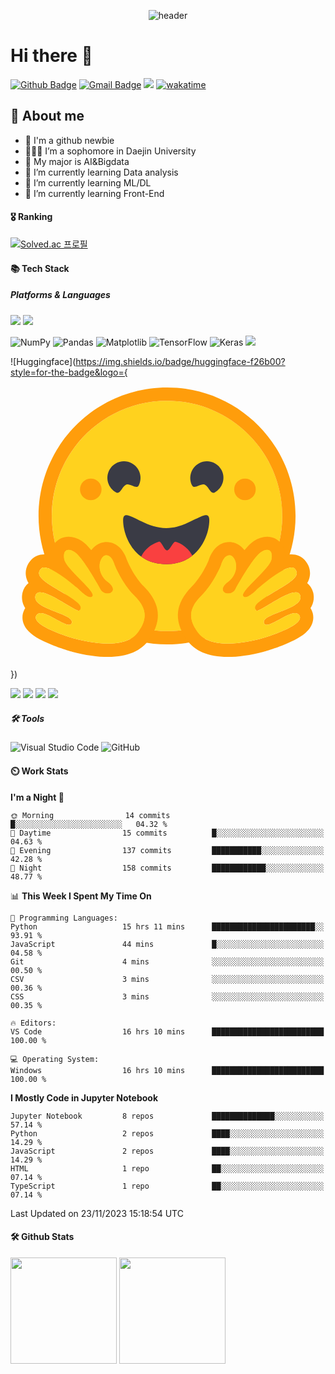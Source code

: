<div align="center">
  
  ![header](https://capsule-render.vercel.app/api?type=Waving&height=150&section=header&text=Haseong%20Jung&fontSize=35&animation=fadeIn&fontAlignY=30&color=072345&fontColor=fff)
</div>

# Hi there 👋

[![Github Badge](https://img.shields.io/badge/-HaseongJung-grey?style=flat&logo=github&logoColor=white&link=https://github.com/HaseongJung/)](https://www.github.com/HaseongJung/) 
[![Gmail Badge](https://img.shields.io/badge/-haseong8012@gmail.com-c14438?style=flat&logo=Gmail&logoColor=white&link=mailto:haseong8012@gmail.com)](mailto:haseong8012@gmail.com) 
![](https://visitor-badge.glitch.me/badge?page_id=haseong8012@gmail.com)
[![wakatime](https://wakatime.com/badge/user/f6d79253-e5a4-4b14-b0a9-9658ac936d17.svg)](https://wakatime.com/@f6d79253-e5a4-4b14-b0a9-9658ac936d17)

## 💬 About me
- 🌱 I'm a github newbie
- 👨🏻‍🎓 I’m a sophomore in Daejin University
- 🤖 My major is AI&Bigdata
- 📖 I’m currently learning Data analysis
- 📖 I’m currently learning ML/DL
- 📖 I’m currently learning Front-End

#### 🎖️ Ranking
[![Solved.ac
프로필](http://mazassumnida.wtf/api/v2/generate_badge?boj=haseong8012)](https://solved.ac/haseong8012) &nbsp;&nbsp;&nbsp;

#### 📚 Tech Stack
##### Platforms & Languages
<p>
  <img src="https://img.shields.io/badge/Python-3776AB?style=flat-square&logo=Python&logoColor=white"/>
  <img src="https://img.shields.io/badge/Anaconda-44A833?style=flat-square&logo=Anaconda&logoColor=white"/>
  
  ![NumPy](https://img.shields.io/badge/numpy-%23013243.svg?style=for-the-badge&logo=numpy&logoColor=white)
  ![Pandas](https://img.shields.io/badge/pandas-%23150458.svg?style=for-the-badge&logo=pandas&logoColor=white)
  ![Matplotlib](https://img.shields.io/badge/Matplotlib-%23ffffff.svg?style=for-the-badge&logo=Matplotlib&logoColor=black)
  ![TensorFlow](https://img.shields.io/badge/TensorFlow-%23FF6F00.svg?style=for-the-badge&logo=TensorFlow&logoColor=white)
  ![Keras](https://img.shields.io/badge/Keras-%23D00000.svg?style=for-the-badge&logo=Keras&logoColor=white)
  <img src="https://img.shields.io/badge/Huggingface-?style=flat&logo=Huggingface&logoColor=white"/>
  
  ![Huggingface](https://img.shields.io/badge/huggingface-f26b00?style=for-the-badge&logo={<svg class="h-7 w-7 transition-transform group-hover:-translate-y-px" viewBox="0 0 95 88" fill="none" xmlns="http://www.w3.org/2000/svg"><path d="M47.2119 76.5C66.4037 76.5 81.9619 60.9419 81.9619 41.75C81.9619 22.5581 66.4037 7 47.2119 7C28.02 7 12.4619 22.5581 12.4619 41.75C12.4619 60.9419 28.02 76.5 47.2119 76.5Z" fill="#FFD21E"></path><path d="M81.9619 41.75C81.9619 22.5581 66.4037 7 47.2119 7C28.02 7 12.4619 22.5581 12.4619 41.75C12.4619 60.9419 28.02 76.5 47.2119 76.5C66.4037 76.5 81.9619 60.9419 81.9619 41.75ZM8.46185 41.75C8.46185 20.349 25.8108 3 47.2119 3C68.6129 3 85.9619 20.349 85.9619 41.75C85.9619 63.151 68.6129 80.5 47.2119 80.5C25.8108 80.5 8.46185 63.151 8.46185 41.75Z" fill="#FF9D0B"></path><path d="M58.5024 32.2915C59.7768 32.7415 60.2839 35.3615 61.5713 34.6769C64.0095 33.3805 64.9351 30.353 63.6387 27.9148C62.3423 25.4767 59.3148 24.5511 56.8766 25.8475C54.4384 27.1439 53.5128 30.1714 54.8092 32.6096C55.4211 33.7604 57.3632 31.8892 58.5024 32.2915Z" fill="#3A3B45"></path><path d="M34.9454 32.2915C33.671 32.7415 33.164 35.3615 31.8766 34.6769C29.4384 33.3805 28.5128 30.353 29.8092 27.9148C31.1056 25.4767 34.1331 24.5511 36.5713 25.8475C39.0095 27.1439 39.9351 30.1714 38.6387 32.6096C38.0268 33.7604 36.0846 31.8892 34.9454 32.2915Z" fill="#3A3B45"></path><path d="M46.9619 56.289C56.7903 56.289 59.9619 47.5261 59.9619 43.0262C59.9619 40.6875 58.3898 41.4236 55.8718 42.6702C53.5449 43.8222 50.4102 45.4101 46.9619 45.4101C39.7822 45.4101 33.9619 38.5263 33.9619 43.0262C33.9619 47.5261 37.1334 56.289 46.9619 56.289Z" fill="#3A3B45"></path><mask id="mask0" mask-type="alpha" maskUnits="userSpaceOnUse" x="33" y="41" width="27" height="16"><path d="M46.9619 56.289C56.7903 56.289 59.9619 47.5261 59.9619 43.0262C59.9619 40.6875 58.3898 41.4236 55.8718 42.6702C53.5449 43.8222 50.4102 45.4101 46.9619 45.4101C39.7822 45.4101 33.9619 38.5263 33.9619 43.0262C33.9619 47.5261 37.1334 56.289 46.9619 56.289Z" fill="white"></path></mask><g mask="url(#mask0)"><path d="M47.2119 66.5C52.0018 66.5 55.8848 62.617 55.8848 57.8271C55.8848 54.0962 53.5291 50.9156 50.224 49.6915C50.1023 49.6464 49.9794 49.604 49.8553 49.5643C49.0219 49.2979 48.1337 52.1623 47.2119 52.1623C46.3506 52.1623 45.5186 49.2797 44.7332 49.5135C41.151 50.5799 38.5389 53.8984 38.5389 57.8271C38.5389 62.617 42.4219 66.5 47.2119 66.5Z" fill="#F94040"></path></g><path d="M70.7119 37C72.5068 37 73.9619 35.5449 73.9619 33.75C73.9619 31.9551 72.5068 30.5 70.7119 30.5C68.9169 30.5 67.4619 31.9551 67.4619 33.75C67.4619 35.5449 68.9169 37 70.7119 37Z" fill="#FF9D0B"></path><path d="M24.2119 37C26.0068 37 27.4619 35.5449 27.4619 33.75C27.4619 31.9551 26.0068 30.5 24.2119 30.5C22.4169 30.5 20.9619 31.9551 20.9619 33.75C20.9619 35.5449 22.4169 37 24.2119 37Z" fill="#FF9D0B"></path><path class="origin-bottom-right transition-transform group-hover:-rotate-6" d="M17.5238 48C15.9048 48 14.4578 48.665 13.4488 49.871C12.8248 50.618 12.1728 51.822 12.1198 53.625C11.4408 53.43 10.7878 53.321 10.1778 53.321C8.6278 53.321 7.2278 53.915 6.2378 54.994C4.9658 56.379 4.4008 58.081 4.6468 59.784C4.7638 60.595 5.0348 61.322 5.4398 61.995C4.5858 62.686 3.9568 63.648 3.6528 64.805C3.4148 65.712 3.1708 67.601 4.4448 69.547C4.3638 69.674 4.2878 69.806 4.2168 69.941C3.4508 71.395 3.4018 73.038 4.0778 74.568C5.1028 76.887 7.6498 78.714 12.5958 80.675C15.6728 81.895 18.4878 82.675 18.5128 82.682C22.5808 83.737 26.2598 84.273 29.4448 84.273C35.2988 84.273 39.4898 82.48 41.9018 78.944C45.7838 73.25 45.2288 68.042 40.2058 63.022C37.4258 60.244 35.5778 56.148 35.1928 55.249C34.4168 52.587 32.3648 49.628 28.9538 49.628H28.9528C28.6658 49.628 28.3758 49.651 28.0898 49.696C26.5958 49.931 25.2898 50.791 24.3568 52.085C23.3498 50.833 22.3718 49.837 21.4868 49.275C20.1528 48.429 18.8198 48 17.5238 48ZM17.5238 52C18.0338 52 18.6568 52.217 19.3438 52.653C21.4768 54.006 25.5928 61.081 27.0998 63.833C27.6048 64.755 28.4678 65.145 29.2448 65.145C30.7868 65.145 31.9908 63.612 29.3858 61.664C25.4688 58.733 26.8428 53.942 28.7128 53.647C28.7948 53.634 28.8758 53.628 28.9538 53.628C30.6538 53.628 31.4038 56.558 31.4038 56.558C31.4038 56.558 33.6018 62.078 37.3778 65.851C41.1538 69.625 41.3488 72.654 38.5968 76.69C36.7198 79.442 33.1268 80.273 29.4448 80.273C25.6258 80.273 21.7108 79.379 19.5168 78.81C19.4088 78.782 6.0658 75.013 7.7558 71.805C8.0398 71.266 8.5078 71.05 9.0968 71.05C11.4768 71.05 15.8058 74.592 17.6668 74.592C18.0828 74.592 18.3758 74.415 18.4958 73.983C19.2888 71.138 6.4388 69.942 7.5218 65.821C7.7128 65.092 8.2308 64.796 8.9588 64.797C12.1038 64.797 19.1598 70.328 20.6388 70.328C20.7518 70.328 20.8328 70.295 20.8768 70.225C21.6178 69.029 21.2118 68.194 15.9888 65.033C10.7658 61.871 7.0998 59.969 9.1848 57.699C9.4248 57.437 9.7648 57.321 10.1778 57.321C13.3488 57.322 20.8408 64.14 20.8408 64.14C20.8408 64.14 22.8628 66.243 24.0858 66.243C24.3668 66.243 24.6058 66.132 24.7678 65.858C25.6348 64.396 16.7148 57.636 16.2118 54.847C15.8708 52.957 16.4508 52 17.5238 52Z" fill="#FF9D0B"></path><path class="origin-bottom-right transition-transform group-hover:-rotate-6" d="M38.5967 76.6898C41.3487 72.6538 41.1537 69.6248 37.3777 65.8508C33.6017 62.0778 31.4037 56.5578 31.4037 56.5578C31.4037 56.5578 30.5827 53.3518 28.7127 53.6468C26.8427 53.9418 25.4697 58.7328 29.3867 61.6638C33.3037 64.5938 28.6067 66.5848 27.0997 63.8328C25.5927 61.0808 21.4777 54.0058 19.3437 52.6528C17.2107 51.2998 15.7087 52.0578 16.2117 54.8468C16.7147 57.6358 25.6357 64.3958 24.7677 65.8588C23.8997 67.3208 20.8407 64.1398 20.8407 64.1398C20.8407 64.1398 11.2687 55.4288 9.18465 57.6988C7.10065 59.9688 10.7657 61.8708 15.9887 65.0328C21.2127 68.1938 21.6177 69.0288 20.8767 70.2248C20.1347 71.4208 8.60465 61.6998 7.52165 65.8208C6.43965 69.9418 19.2887 71.1378 18.4957 73.9828C17.7027 76.8288 9.44465 68.5978 7.75565 71.8048C6.06565 75.0128 19.4087 78.7818 19.5167 78.8098C23.8267 79.9278 34.7727 82.2968 38.5967 76.6898Z" fill="#FFD21E"></path><path class="origin-bottom-left transition-transform group-hover:rotate-6" d="M77.3999 48C79.0189 48 80.4659 48.665 81.4749 49.871C82.0989 50.618 82.7509 51.822 82.8039 53.625C83.4829 53.43 84.1359 53.321 84.7459 53.321C86.2959 53.321 87.6959 53.915 88.6859 54.994C89.9579 56.379 90.5229 58.081 90.2769 59.784C90.1599 60.595 89.8889 61.322 89.4839 61.995C90.3379 62.686 90.9669 63.648 91.2709 64.805C91.5089 65.712 91.7529 67.601 90.4789 69.547C90.5599 69.674 90.6359 69.806 90.7069 69.941C91.4729 71.395 91.5219 73.038 90.8459 74.568C89.8209 76.887 87.2739 78.714 82.3279 80.675C79.2509 81.895 76.4359 82.675 76.4109 82.682C72.3429 83.737 68.6639 84.273 65.4789 84.273C59.6249 84.273 55.4339 82.48 53.0219 78.944C49.1399 73.25 49.6949 68.042 54.7179 63.022C57.4979 60.244 59.3459 56.148 59.7309 55.249C60.5069 52.587 62.5589 49.628 65.9699 49.628H65.9709C66.2579 49.628 66.5479 49.651 66.8339 49.696C68.3279 49.931 69.6339 50.791 70.5669 52.085C71.5739 50.833 72.5519 49.837 73.4369 49.275C74.7709 48.429 76.1039 48 77.3999 48ZM77.3999 52C76.8899 52 76.2669 52.217 75.5799 52.653C73.4469 54.006 69.3309 61.081 67.8239 63.833C67.3189 64.755 66.4559 65.145 65.6789 65.145C64.1369 65.145 62.9329 63.612 65.5379 61.664C69.4549 58.733 68.0809 53.942 66.2109 53.647C66.1289 53.634 66.0479 53.628 65.9699 53.628C64.2699 53.628 63.5199 56.558 63.5199 56.558C63.5199 56.558 61.3219 62.078 57.5459 65.851C53.7699 69.625 53.5749 72.654 56.3269 76.69C58.2039 79.442 61.7969 80.273 65.4789 80.273C69.2979 80.273 73.2129 79.379 75.4069 78.81C75.5149 78.782 88.8579 75.013 87.1679 71.805C86.8839 71.266 86.4159 71.05 85.8269 71.05C83.4469 71.05 79.1179 74.592 77.2569 74.592C76.8409 74.592 76.5479 74.415 76.4279 73.983C75.6349 71.138 88.4849 69.942 87.4019 65.821C87.2109 65.092 86.6929 64.796 85.9649 64.797C82.8199 64.797 75.7639 70.328 74.2849 70.328C74.1719 70.328 74.0909 70.295 74.0469 70.225C73.3059 69.029 73.7119 68.194 78.9349 65.033C84.1579 61.871 87.8239 59.969 85.7389 57.699C85.4989 57.437 85.1589 57.321 84.7459 57.321C81.5749 57.322 74.0829 64.14 74.0829 64.14C74.0829 64.14 72.0609 66.243 70.8379 66.243C70.5569 66.243 70.3179 66.132 70.1559 65.858C69.2889 64.396 78.2089 57.636 78.7119 54.847C79.0529 52.957 78.4729 52 77.3999 52Z" fill="#FF9D0B"></path><path class="origin-bottom-left transition-transform group-hover:rotate-6" d="M56.3271 76.6898C53.5751 72.6538 53.7701 69.6248 57.5461 65.8508C61.3221 62.0778 63.5201 56.5578 63.5201 56.5578C63.5201 56.5578 64.3411 53.3518 66.2111 53.6468C68.0811 53.9418 69.4541 58.7328 65.5371 61.6638C61.6201 64.5938 66.3171 66.5848 67.8241 63.8328C69.3311 61.0808 73.4461 54.0058 75.5801 52.6528C77.7131 51.2998 79.2151 52.0578 78.7121 54.8468C78.2091 57.6358 69.2881 64.3958 70.1561 65.8588C71.0241 67.3208 74.0831 64.1398 74.0831 64.1398C74.0831 64.1398 83.6551 55.4288 85.7391 57.6988C87.8231 59.9688 84.1581 61.8708 78.9351 65.0328C73.7111 68.1938 73.3061 69.0288 74.0471 70.2248C74.7891 71.4208 86.3191 61.6998 87.4021 65.8208C88.4841 69.9418 75.6351 71.1378 76.4281 73.9828C77.2211 76.8288 85.4791 68.5978 87.1681 71.8048C88.8581 75.0128 75.5151 78.7818 75.4071 78.8098C71.0971 79.9278 60.1511 82.2968 56.3271 76.6898Z" fill="#FFD21E"></path></svg>})
  
  <img src="https://img.shields.io/badge/HTML5-E34F26?style=flat-square&logo=html5&logoColor=white"/>
  <img src="https://img.shields.io/badge/CSS3-1572B6?style=flat-square&logo=css3&logoColor=white"/>
  <img src="https://img.shields.io/badge/JavaScript-F7DF1E?style=flat-square&logo=javascript&logoColor=black"/>
  <img src="https://img.shields.io/badge/React-61DAFB?style=flat-square&logo=React&logoColor=black"/>
</p>

##### 🛠 Tools 
<p>
  
  ![Visual Studio Code](https://img.shields.io/badge/Visual%20Studio%20Code-0078d7.svg?style=for-the-badge&logo=visual-studio-code&logoColor=white)
  ![GitHub](https://img.shields.io/badge/github-%23121011.svg?style=for-the-badge&logo=github&logoColor=white)
</p>

#### ⏲️ Work Stats
<!--START_SECTION:waka-->
**I'm a Night 🦉** 

```text
🌞 Morning                14 commits          █░░░░░░░░░░░░░░░░░░░░░░░░   04.32 % 
🌆 Daytime                15 commits          █░░░░░░░░░░░░░░░░░░░░░░░░   04.63 % 
🌃 Evening                137 commits         ███████████░░░░░░░░░░░░░░   42.28 % 
🌙 Night                  158 commits         ████████████░░░░░░░░░░░░░   48.77 % 
```


📊 **This Week I Spent My Time On** 

```text
💬 Programming Languages: 
Python                   15 hrs 11 mins      ███████████████████████░░   93.91 % 
JavaScript               44 mins             █░░░░░░░░░░░░░░░░░░░░░░░░   04.58 % 
Git                      4 mins              ░░░░░░░░░░░░░░░░░░░░░░░░░   00.50 % 
CSV                      3 mins              ░░░░░░░░░░░░░░░░░░░░░░░░░   00.36 % 
CSS                      3 mins              ░░░░░░░░░░░░░░░░░░░░░░░░░   00.35 % 

🔥 Editors: 
VS Code                  16 hrs 10 mins      █████████████████████████   100.00 % 

💻 Operating System: 
Windows                  16 hrs 10 mins      █████████████████████████   100.00 % 
```

**I Mostly Code in Jupyter Notebook** 

```text
Jupyter Notebook         8 repos             ██████████████░░░░░░░░░░░   57.14 % 
Python                   2 repos             ████░░░░░░░░░░░░░░░░░░░░░   14.29 % 
JavaScript               2 repos             ████░░░░░░░░░░░░░░░░░░░░░   14.29 % 
HTML                     1 repo              ██░░░░░░░░░░░░░░░░░░░░░░░   07.14 % 
TypeScript               1 repo              ██░░░░░░░░░░░░░░░░░░░░░░░   07.14 % 
```




 Last Updated on 23/11/2023 15:18:54 UTC
<!--END_SECTION:waka-->

#### 🛠️ Github Stats
<p>
  <img height="170em" src="https://github-readme-stats-veggie-garden.vercel.app/api?username=HaseongJung&show_icons=true&include_all_commits=true&bg_color=30,e96443,904e95&title_color=fff&text_color=fff">
  <img height="170em" src="https://github-readme-stats-veggie-garden.vercel.app/api/top-langs/?username=HaseongJung&layout=compact&bg_color=30,e96443,904e95&title_color=fff&text_color=fff">
</p>

